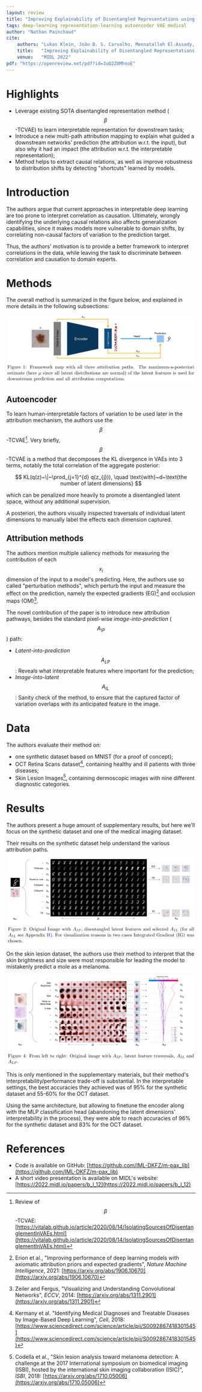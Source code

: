 ```yaml
---
layout: review
title: "Improving Explainability of Disentangled Representations using Multipath-Attribution Mappings"
tags: deep-learning representation-learning autoencoder VAE medical
author: "Nathan Painchaud"
cite:
    authors: "Lukas Klein, João B. S. Carvalho, Mennatallah El-Assady, Paolo Penna, Joachim M. Buhmann, Paul F Jaeger"
    title:   "Improving Explainability of Disentangled Representations using Multipath-Attribution Mappings"
    venue:   "MIDL 2022"
pdf: "https://openreview.net/pdf?id=3uQ2Z0MhnoE"
---
```



# Highlights
- Leverage existing SOTA disentangled representation method ($$\beta$$-TCVAE) to learn interpretable representation for
downstream tasks;
- Introduce a new multi-path attribution mapping to explain what guided a downstream networks' prediction (the
attribution w.r.t. the input), but also why it had an impact (the attribution w.r.t. the interpretable representation);
- Method helps to extract causal relations, as well as improve robustness to distribution shifts by detecting
"shortcuts" learned by models.


# Introduction
The authors argue that current approaches in interpretable deep learning are too prone to interpret correlation as
causation. Ultimately, wrongly identifying the underlying causal relations also affects generalization capabilities,
since it makes models more vulnerable to domain shifts, by correlating non-causal factors of variation to the prediction
target.

Thus, the authors' motivation is to provide a better framework to interpret correlations in the data, while leaving the
task to discriminate between correlation and causation to domain experts.


# Methods

The overall method is summarized in the figure below, and explained in more details in the following subsections:

![](/article/images/ExplainableDisentangledRepresentations/figure1.jpg)

## Autoencoder
To learn human-interpretable factors of variation to be used later in the attribution mechanism, the authors use the
$$\beta$$-TCVAE[^1]. Very briefly, $$\beta$$-TCVAE is a method that decomposes the KL divergence in VAEs into 3 terms,
notably the total correlation of the aggregate posterior:

$$
KL(q(z)~\|~\prod_{j=1}^{d} q(z_{j})), \quad \text{with}~d~\text{the number of latent dimensions}
$$

which can be penalized more heavily to promote a disentangled latent space, without any additional supervision.

A posteriori, the authors visually inspected traversals of individual latent dimensions to manually label the effects
each dimension captured.

## Attribution methods
The authors mention multiple saliency methods for measuring the contribution of each $$x_i$$ dimension of the input to a
model's predicting. Here, the authors use so called "perturbation methods", which perturb the input and measure the
effect on the prediction, namely the expected gradients (EG)[^2] and occlusion maps (OM)[^3].

The novel contribution of the paper is to introduce new attribution pathways, besides the standard pixel-wise
*image-into-prediction* ($$A_{IP}$$) path:
- *Latent-into-prediction* $$A_{LP}$$: Reveals what interpretable features where important for the prediction;
- *Image-into-latent* $$A_{IL}$$: Sanity check of the method, to ensure that the captured factor of variation overlaps
with its anticipated feature in the image.


# Data
The authors evaluate their method on:
- one synthetic dataset based on MNIST (for a proof of concept);
- OCT Retina Scans dataset[^4], containing healthy and ill patients with three diseases;
- Skin Lesion Images[^5], containing dermoscopic images with nine different diagnostic categories.


# Results
The authors present a huge amount of supplementary results, but here we'll focus on the synthetic dataset and one of the
medical imaging dataset.

Their results on the synthetic dataset help understand the various attribution paths.

![](/article/images/ExplainableDisentangledRepresentations/figure2.jpg)

On the skin lesion dataset, the authors use their method to interpret that the skin brightness and size were most
responsible for leading the model to mistakenly predict a mole as a melanoma.

![](/article/images/ExplainableDisentangledRepresentations/figure4.jpg)

This is only mentioned in the supplementary materials, but their method's interpretability/performance trade-off is
substantial. In the interpretable settings, the best accuracies they achieved was of 95% for the synthetic dataset and
55-60% for the OCT dataset.

Using the same architecture, but allowing to finetune the encoder along with the MLP classification head (abandoning the
latent dimensions' interpretability in the process), they were able to reach accuracies of 96% for the synthetic dataset
and 83% for the OCT dataset.


# References
- Code is available on GitHub: [https://github.com/IML-DKFZ/m-pax_lib](https://github.com/IML-DKFZ/m-pax_lib)
- A short video presentation is available on MIDL's website: [https://2022.midl.io/papers/b_l_12](https://2022.midl.io/papers/b_l_12)

[^1]: Review of $$\beta$$-TCVAE: [https://vitalab.github.io/article/2020/08/14/IsolatingSourcesOfDisentanglementInVAEs.html](https://vitalab.github.io/article/2020/08/14/IsolatingSourcesOfDisentanglementInVAEs.html)

[^2]: Erion et al., "Improving performance of deep learning models with axiomatic attribution priors and expected gradients", *Nature Machine Intelligence*, 2021: [https://arxiv.org/abs/1906.10670](https://arxiv.org/abs/1906.10670)

[^3]: Zeiler and Fergus, "Visualizing and Understanding Convolutional Networks", *ECCV*, 2014: [https://arxiv.org/abs/1311.2901](https://arxiv.org/abs/1311.2901)

[^4]: Kermany et al. "Identifying Medical Diagnoses and Treatable Diseases by Image-Based Deep Learning", *Cell*, 2018: [https://www.sciencedirect.com/science/article/pii/S0092867418301545](https://www.sciencedirect.com/science/article/pii/S0092867418301545)

[^5]: Codella et al., "Skin lesion analysis toward melanoma detection: A challenge at the 2017 International symposium on biomedical imaging (ISBI), hosted by the international skin imaging collaboration (ISIC)", *ISBI*, 2018: [https://arxiv.org/abs/1710.05006](https://arxiv.org/abs/1710.05006)